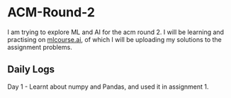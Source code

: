 # ACM-Round-2
I am trying to explore ML and AI for the acm round 2. I will be learning and practising on [mlcourse.ai](https://mlcourse.ai), of which I will be uploading my solutions to the assignment problems.

## Daily Logs
Day 1 - Learnt about numpy and Pandas, and used it in assignment 1. 
